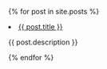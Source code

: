 {% for post in site.posts %}
    <li>
      <a href="{{ post.permalink }}">{{ post.title }}</a>
      <p>{{ post.description }}</p>
    </li>
{% endfor %}
